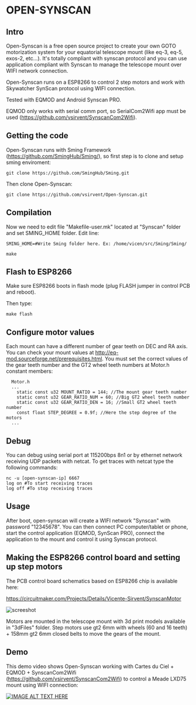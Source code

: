 # OPEN-SYNSCAN

## Intro

Open-Synscan is a free open source project to create your own GOTO motorization system for your equatorial telescope mount (like eq-3, eq-5, exos-2, etc...). It's totally compliant with synscan protocol and you can use application compliant with Synscan to manage the telescope mount over WIFI network connection.

Open-Synscan runs on a ESP8266 to control 2 step motors and work with Skywatcher SynScan protocol using WIFI connection.

Tested with EQMOD and Android Synscan PRO.

EQMOD only works with serial comm port, so SerialCom2Wifi app must be used (https://github.com/vsirvent/SynscanCom2Wifi).

## Getting the code

Open-Synscan runs with Sming Framework (https://github.com/SmingHub/Sming/), so first step is to clone and setup sming enviroment:

```
git clone https://github.com/SmingHub/Sming.git
```

Then clone Open-Synscan:

```
git clone https://github.com/vsirvent/Open-Synscan.git
```

## Compilation

Now we need to edit file "Makefile-user.mk" located at "Synscan" folder and set SMING_HOME folder. 
Edit line:

```
SMING_HOME=#Write Sming folder here. Ex: /home/vicen/src/Sming/Sming/
```

```
make
```

## Flash to ESP8266

Make sure ESP8266 boots in flash mode (plug FLASH jumper in control PCB and reboot).

Then type:

```
make flash
```

## Configure motor values

Each mount can have a different number of gear teeth on DEC and RA axis. You can check your mount values at <http://eq-mod.sourceforge.net/prerequisites.html>. You must set the correct values of the gear teeth number and the GT2 wheel teeth numbers at Motor.h constant members:

```
  Motor.h
  ...
	static const u32 MOUNT_RATIO = 144; //The mount gear teeth number
	static const u32 GEAR_RATIO_NUM = 60; //Big GT2 wheel teeth number
	static const u32 GEAR_RATIO_DEN = 16; //Small GT2 wheel teeth number
	const float STEP_DEGREE = 0.9f; //Here the step degree of the motors
  ...
```

## Debug

You can debug using serial port at 115200bps 8n1 or by ethernet network receiving UDP packets with netcat. To get traces with netcat type the following commands:

```
nc -u [open-synscan-ip] 6667
log on #To start receiving traces
log off #To stop receiving traces
```
## Usage

After boot, open-synscan will create a WIFI network "Synscan" with password "12345678". You can then connect PC computer/tablet or phone, start the control application (EQMOD, SynScan PRO), connect the application to the mount and control it using Synscan protocol.

## Making the ESP8266 control board and setting up step motors

The PCB control board schematics based on ESP8266 chip is available here:

https://circuitmaker.com/Projects/Details/Vicente-Sirvent/SynscanMotor

![screeshot](https://raw.githubusercontent.com/vsirvent/Open-Synscan/master/Hardware/open-synscan-3d.png)

Motors are mounted in the telescope mount with 3d print models available in "3dFiles" folder. Step motors use gt2 6mm with wheels (60 and 16 teeth) + 158mm gt2 6mm closed belts to move the gears of the mount.

## Demo

This demo video shows Open-Synscan working with Cartes du Ciel + EQMOD + SynscanCom2Wifi (https://github.com/vsirvent/SynscanCom2Wifi) to control a Meade LXD75 mount using WIFI connection:

[![IMAGE ALT TEXT HERE](https://img.youtube.com/vi/-moP3M088pw/0.jpg)](https://www.youtube.com/watch?v=-moP3M088pw)
